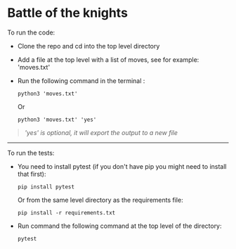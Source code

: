 # Battle of the knights

To run the code:

* Clone the repo and cd into the top level directory
* Add a file at the top level with a list of moves, see for example: 'moves.txt'
* Run the following command in the terminal :

  `python3 'moves.txt'`

  Or

  `python3 'moves.txt' 'yes'`

> _'yes' is optional, it will export the output to a new file_

---

To run the tests:

* You need to install pytest (if you don't have pip you might need to install
  that first):

  `pip install pytest`

  Or from the same level directory as the requirements file:

  `pip install -r requirements.txt`

* Run command the following command at the top level of the directory:

  `pytest`
